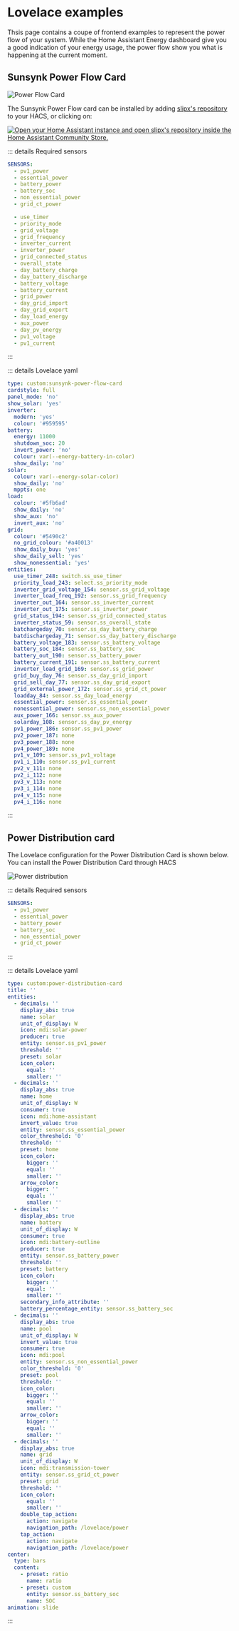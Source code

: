 # Lovelace examples

Thsis page contains a coupe of frontend examples to represent the power flow of your system. While the Home Assistant Energy dashboard give you a good indication of your energy usage, the power flow show you what is happening at the current moment.

## Sunsynk Power Flow Card

![Power Flow Card](../images/power-flow.webp)

The Sunsynk Power Flow card can be installed by adding [slipx's repository](https://github.com/slipx06/sunsynk-power-flow-card) to your HACS, or clicking on:

[![Open your Home Assistant instance and open slipx's repository inside the Home Assistant Community Store.](https://my.home-assistant.io/badges/hacs_repository.svg)](https://my.home-assistant.io/redirect/hacs_repository/?repository=sunsynk-power-flow-card&category=Lovelace&owner=slipx06)

::: details Required sensors
```yaml
SENSORS:
  - pv1_power
  - essential_power
  - battery_power
  - battery_soc
  - non_essential_power
  - grid_ct_power

  - use_timer
  - priority_mode
  - grid_voltage
  - grid_frequency
  - inverter_current
  - inverter_power
  - grid_connected_status
  - overall_state
  - day_battery_charge
  - day_battery_discharge
  - battery_voltage
  - battery_current
  - grid_power
  - day_grid_import
  - day_grid_export
  - day_load_energy
  - aux_power
  - day_pv_energy
  - pv1_voltage
  - pv1_current
```
:::

::: details Lovelace yaml
```yaml
type: custom:sunsynk-power-flow-card
cardstyle: full
panel_mode: 'no'
show_solar: 'yes'
inverter:
  modern: 'yes'
  colour: '#959595'
battery:
  energy: 11000
  shutdown_soc: 20
  invert_power: 'no'
  colour: var(--energy-battery-in-color)
  show_daily: 'no'
solar:
  colour: var(--energy-solar-color)
  show_daily: 'no'
  mppts: one
load:
  colour: '#5fb6ad'
  show_daily: 'no'
  show_aux: 'no'
  invert_aux: 'no'
grid:
  colour: '#5490c2'
  no_grid_colour: '#a40013'
  show_daily_buy: 'yes'
  show_daily_sell: 'yes'
  show_nonessential: 'yes'
entities:
  use_timer_248: switch.ss_use_timer
  priority_load_243: select.ss_priority_mode
  inverter_grid_voltage_154: sensor.ss_grid_voltage
  inverter_load_freq_192: sensor.ss_grid_frequency
  inverter_out_164: sensor.ss_inverter_current
  inverter_out_175: sensor.ss_inverter_power
  grid_status_194: sensor.ss_grid_connected_status
  inverter_status_59: sensor.ss_overall_state
  batchargeday_70: sensor.ss_day_battery_charge
  batdischargeday_71: sensor.ss_day_battery_discharge
  battery_voltage_183: sensor.ss_battery_voltage
  battery_soc_184: sensor.ss_battery_soc
  battery_out_190: sensor.ss_battery_power
  battery_current_191: sensor.ss_battery_current
  inverter_load_grid_169: sensor.ss_grid_power
  grid_buy_day_76: sensor.ss_day_grid_import
  grid_sell_day_77: sensor.ss_day_grid_export
  grid_external_power_172: sensor.ss_grid_ct_power
  loadday_84: sensor.ss_day_load_energy
  essential_power: sensor.ss_essential_power
  nonessential_power: sensor.ss_non_essential_power
  aux_power_166: sensor.ss_aux_power
  solarday_108: sensor.ss_day_pv_energy
  pv1_power_186: sensor.ss_pv1_power
  pv2_power_187: none
  pv3_power_188: none
  pv4_power_189: none
  pv1_v_109: sensor.ss_pv1_voltage
  pv1_i_110: sensor.ss_pv1_current
  pv2_v_111: none
  pv2_i_112: none
  pv3_v_113: none
  pv3_i_114: none
  pv4_v_115: none
  pv4_i_116: none
```
:::


## Power Distribution card

The Lovelace configuration for the Power Distribution Card is shown below. You can install the Power Distribution Card through HACS

![Power distribution](../images/power_dist.webp)

::: details Required sensors
```yaml
SENSORS:
  - pv1_power
  - essential_power
  - battery_power
  - battery_soc
  - non_essential_power
  - grid_ct_power
```
:::

::: details Lovelace yaml
```yaml
type: custom:power-distribution-card
title: ''
entities:
  - decimals: ''
    display_abs: true
    name: solar
    unit_of_display: W
    icon: mdi:solar-power
    producer: true
    entity: sensor.ss_pv1_power
    threshold: ''
    preset: solar
    icon_color:
      equal: ''
      smaller: ''
  - decimals: ''
    display_abs: true
    name: home
    unit_of_display: W
    consumer: true
    icon: mdi:home-assistant
    invert_value: true
    entity: sensor.ss_essential_power
    color_threshold: '0'
    threshold: ''
    preset: home
    icon_color:
      bigger: ''
      equal: ''
      smaller: ''
    arrow_color:
      bigger: ''
      equal: ''
      smaller: ''
  - decimals: ''
    display_abs: true
    name: battery
    unit_of_display: W
    consumer: true
    icon: mdi:battery-outline
    producer: true
    entity: sensor.ss_battery_power
    threshold: ''
    preset: battery
    icon_color:
      bigger: ''
      equal: ''
      smaller: ''
    secondary_info_attribute: ''
    battery_percentage_entity: sensor.ss_battery_soc
  - decimals: ''
    display_abs: true
    name: pool
    unit_of_display: W
    invert_value: true
    consumer: true
    icon: mdi:pool
    entity: sensor.ss_non_essential_power
    color_threshold: '0'
    preset: pool
    threshold: ''
    icon_color:
      bigger: ''
      equal: ''
      smaller: ''
    arrow_color:
      bigger: ''
      equal: ''
      smaller: ''
  - decimals: ''
    display_abs: true
    name: grid
    unit_of_display: W
    icon: mdi:transmission-tower
    entity: sensor.ss_grid_ct_power
    preset: grid
    threshold: ''
    icon_color:
      equal: ''
      smaller: ''
    double_tap_action:
      action: navigate
      navigation_path: /lovelace/power
    tap_action:
      action: navigate
      navigation_path: /lovelace/power
center:
  type: bars
  content:
    - preset: ratio
      name: ratio
    - preset: custom
      entity: sensor.ss_battery_soc
      name: SOC
animation: slide
```
:::